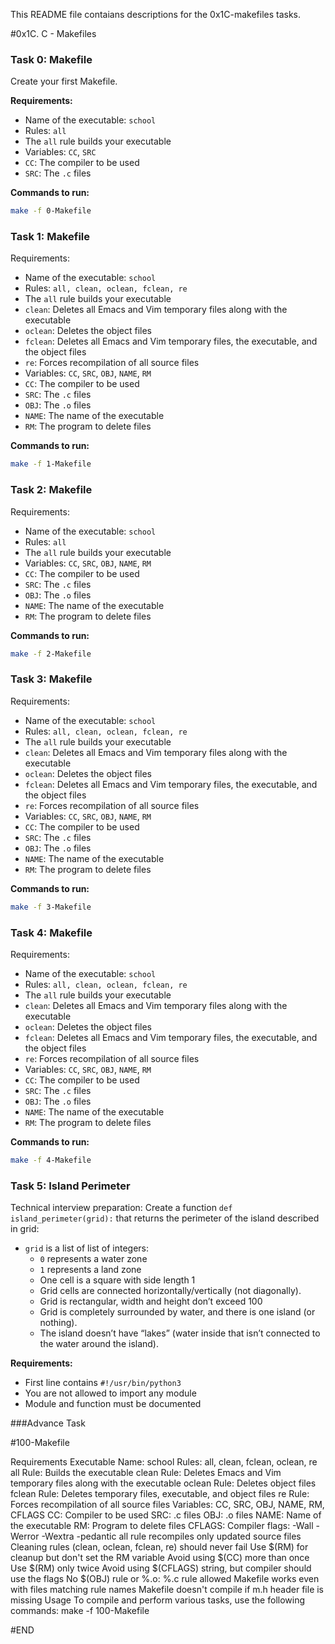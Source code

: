 This README file contaians descriptions for the 0x1C-makefiles tasks.


#0x1C. C - Makefiles

### Task 0: Makefile

Create your first Makefile.

**Requirements:**

- Name of the executable: `school`
- Rules: `all`
- The `all` rule builds your executable
- Variables: `CC`, `SRC`
- `CC`: The compiler to be used
- `SRC`: The `.c` files

**Commands to run:**

```sh
make -f 0-Makefile
```

### Task 1: Makefile

Requirements:

- Name of the executable: `school`
- Rules: `all, clean, oclean, fclean, re`
- The `all` rule builds your executable
- `clean`: Deletes all Emacs and Vim temporary files along with the executable
- `oclean`: Deletes the object files
- `fclean`: Deletes all Emacs and Vim temporary files, the executable, and the object files
- `re`: Forces recompilation of all source files
- Variables: `CC`, `SRC`, `OBJ`, `NAME`, `RM`
- `CC`: The compiler to be used
- `SRC`: The `.c` files
- `OBJ`: The `.o` files
- `NAME`: The name of the executable
- `RM`: The program to delete files

**Commands to run:**

```sh
make -f 1-Makefile
```

### Task 2: Makefile

Requirements:

- Name of the executable: `school`
- Rules: `all`
- The `all` rule builds your executable
- Variables: `CC`, `SRC`, `OBJ`, `NAME`, `RM`
- `CC`: The compiler to be used
- `SRC`: The `.c` files
- `OBJ`: The `.o` files
- `NAME`: The name of the executable
- `RM`: The program to delete files

**Commands to run:**

```sh
make -f 2-Makefile
```

### Task 3: Makefile

Requirements:

- Name of the executable: `school`
- Rules: `all, clean, oclean, fclean, re`
- The `all` rule builds your executable
- `clean`: Deletes all Emacs and Vim temporary files along with the executable
- `oclean`: Deletes the object files
- `fclean`: Deletes all Emacs and Vim temporary files, the executable, and the object files
- `re`: Forces recompilation of all source files
- Variables: `CC`, `SRC`, `OBJ`, `NAME`, `RM`
- `CC`: The compiler to be used
- `SRC`: The `.c` files
- `OBJ`: The `.o` files
- `NAME`: The name of the executable
- `RM`: The program to delete files

**Commands to run:**

```sh
make -f 3-Makefile
```

### Task 4: Makefile

Requirements:

- Name of the executable: `school`
- Rules: `all, clean, oclean, fclean, re`
- The `all` rule builds your executable
- `clean`: Deletes all Emacs and Vim temporary files along with the executable
- `oclean`: Deletes the object files
- `fclean`: Deletes all Emacs and Vim temporary files, the executable, and the object files
- `re`: Forces recompilation of all source files
- Variables: `CC`, `SRC`, `OBJ`, `NAME`, `RM`
- `CC`: The compiler to be used
- `SRC`: The `.c` files
- `OBJ`: The `.o` files
- `NAME`: The name of the executable
- `RM`: The program to delete files

**Commands to run:**

```sh
make -f 4-Makefile
```

### Task 5: Island Perimeter

Technical interview preparation:
Create a function `def island_perimeter(grid):` that returns the perimeter of the island described in grid:

- `grid` is a list of list of integers:
  - `0` represents a water zone
  - `1` represents a land zone
  - One cell is a square with side length 1
  - Grid cells are connected horizontally/vertically (not diagonally).
  - Grid is rectangular, width and height don’t exceed 100
  - Grid is completely surrounded by water, and there is one island (or nothing).
  - The island doesn’t have “lakes” (water inside that isn’t connected to the water around the island).

**Requirements:**

- First line contains `#!/usr/bin/python3`
- You are not allowed to import any module
- Module and function must be documented

###Advance Task

#100-Makefile

Requirements
Executable Name: school
Rules: all, clean, fclean, oclean, re
all Rule: Builds the executable
clean Rule: Deletes Emacs and Vim temporary files along with the executable
oclean Rule: Deletes object files
fclean Rule: Deletes temporary files, executable, and object files
re Rule: Forces recompilation of all source files
Variables: CC, SRC, OBJ, NAME, RM, CFLAGS
CC: Compiler to be used
SRC: .c files
OBJ: .o files
NAME: Name of the executable
RM: Program to delete files
CFLAGS: Compiler flags: -Wall -Werror -Wextra -pedantic
all rule recompiles only updated source files
Cleaning rules (clean, oclean, fclean, re) should never fail
Use $(RM) for cleanup but don't set the RM variable
Avoid using $(CC) more than once
Use $(RM) only twice
Avoid using $(CFLAGS) string, but compiler should use the flags
No $(OBJ) rule or %.o: %.c rule allowed
Makefile works even with files matching rule names
Makefile doesn't compile if m.h header file is missing
Usage
To compile and perform various tasks, use the following commands:
make -f 100-Makefile

#END
